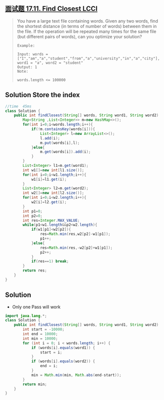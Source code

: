 ## [面试题 17.11. Find Closest LCCI](https://leetcode-cn.com/problems/find-closest-lcci/)

> You have a large text file containing words. Given any two words, find the shortest distance (in terms of number of words) between them in the file. If the operation will be repeated many times for the same file (but different pairs of words), can you optimize your solution?
>
> ```
> Example:
> 
> Input: words = ["I","am","a","student","from","a","university","in","a","city"], word1 = "a", word2 = "student"
> Output: 1
> Note:
> 
> words.length <= 100000
> ```



## Solution Store the index

```java
//time  45ms
class Solution {
    public int findClosest(String[] words, String word1, String word2) {
        Map<String ,List<Integer>> m=new HashMap<>();
        for(int i=0;i<words.length;i++){
            if(!m.containsKey(words[i])){
                List<Integer> l=new ArrayList<>();
                l.add(i);
                m.put(words[i],l);
            }else{
                m.get(words[i]).add(i);
            }
        }
        List<Integer> l1=m.get(word1);
        int w1[]=new int[l1.size()];
        for(int i=0;i<w1.length;i++){
            w1[i]=l1.get(i);
        }
        List<Integer> l2=m.get(word2);
        int w2[]=new int[l2.size()];
        for(int i=0;i<w2.length;i++){
            w2[i]=l2.get(i);
        }
        int p1=0;
        int p2=0;
        int res=Integer.MAX_VALUE;
        while(p1<w1.length&&p2<w2.length){
            if(w1[p1]<w2[p2]){
                res=Math.min(res,w2[p2]-w1[p1]);
                p1++;
            }else{
                res=Math.min(res,-w2[p2]+w1[p1]);
                p2++;
            }
            if(res==1) break;
        }
        return res;
    }
}
```



## Solution 

* Only one Pass will work

```java
import java.lang.*;
class Solution {
    public int findClosest(String[] words, String word1, String word2) {
        int start = -10000;
        int end = 10000;
        int min = 10000;
        for (int i = 0; i < words.length; i++) {
            if (words[i].equals(word1)) {
                start = i;
            }
            if (words[i].equals(word2)) {
                end = i;
            }
            min = Math.min(min, Math.abs(end-start));
        }
        return min;
    }
}
```

